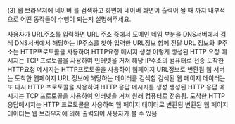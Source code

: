(3) 웹 브라우저에 네이버 를 검색하고 화면에 네이버 화면이 출력이 될 때 까지 내부적으로 어떤 동작들이 수행이 되는지 설명해주세요.

사용자가 URL주소를 입력하면 URL 주소 중에서 도메인 네임 부분을 DNS서버에서 검색
DNS서버에서 해당하는 IP주소를 찾아 입력한 URL정보 함께 전달
URL 정보와 IP주소는 HTTP프로토콜을 사용하여 HTTP요청 메시지 생성
이렇게 생성된 HTTP 요청 메시지는 TCP 프로토콜을 사용하여 인터넷을 거쳐 해당 IP주소의 컴퓨터로 전송
도착한 HTTP요청 메시지는 HTTP프로토콜을 사용하여 웹페이지 URL정보로 변환됨
웹 서버는 도착한 웹페이지 URL 정보에 해당하는 데이터를 검색함
검색된 웹 페이지 데이터는 또 다시 HTTP 프로토콜을 사용하여 HTTP 응답 메시지를 생성
생성된 HTTP 응답 메시지는 TCP 프로토콜을 사용하여 인터넷을 거쳐 원래 컴퓨터로 전송됨.
도착한 HTTP 응답메시지는 HTTP 프로토콜을 사용하여 웹 페이지 데이터로 변환됨
변환된 웹 페이지 데이터는 웹 브라우저에 의해 출력되어 사용자가 볼 수 있음
